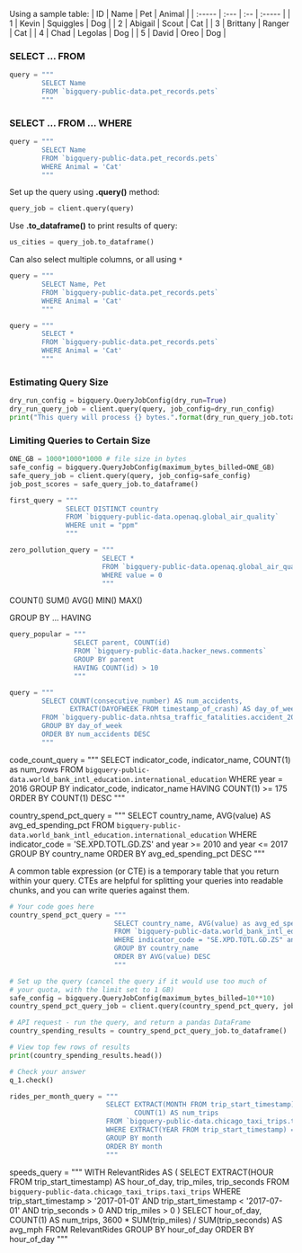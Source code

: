 
Using a sample table:
| ID     | Name | Pet | Animal |
| :----- | :--- | :-- | :----- |
| 1 | Kevin | Squiggles | Dog |
| 2 | Abigail | Scout | Cat |
| 3 | Brittany | Ranger | Cat |
| 4 | Chad | Legolas | Dog |
| 5 | David | Oreo | Dog |

### SELECT ... FROM

```Python
query = """
        SELECT Name
        FROM `bigquery-public-data.pet_records.pets`
        """
```

### SELECT ... FROM ... WHERE

```Python
query = """
        SELECT Name
        FROM `bigquery-public-data.pet_records.pets`
        WHERE Animal = 'Cat'
        """
```

Set up the query using **.query()** method:
```Python
query_job = client.query(query)
```

Use **.to_dataframe()** to print results of query:
```Python
us_cities = query_job.to_dataframe()
```

Can also select multiple columns, or all using `*`
```Python
query = """
        SELECT Name, Pet
        FROM `bigquery-public-data.pet_records.pets`
        WHERE Animal = 'Cat'
        """

query = """
        SELECT *
        FROM `bigquery-public-data.pet_records.pets`
        WHERE Animal = 'Cat'
        """
```

### Estimating Query Size

```Python
dry_run_config = bigquery.QueryJobConfig(dry_run=True)
dry_run_query_job = client.query(query, job_config=dry_run_config)
print("This query will process {} bytes.".format(dry_run_query_job.total_bytes_processed))
```

### Limiting Queries to Certain Size

```Python
ONE_GB = 1000*1000*1000 # file size in bytes
safe_config = bigquery.QueryJobConfig(maximum_bytes_billed=ONE_GB)
safe_query_job = client.query(query, job_config=safe_config)
job_post_scores = safe_query_job.to_dataframe()
```

```Python
first_query = """
              SELECT DISTINCT country
              FROM `bigquery-public-data.openaq.global_air_quality`
              WHERE unit = "ppm"
              """
```
```Python
zero_pollution_query = """
                       SELECT *
                       FROM `bigquery-public-data.openaq.global_air_quality`
                       WHERE value = 0
                       """
```

COUNT() SUM() AVG() MIN() MAX()

GROUP BY ... HAVING

```Python
query_popular = """
                SELECT parent, COUNT(id)
                FROM `bigquery-public-data.hacker_news.comments`
                GROUP BY parent
                HAVING COUNT(id) > 10
                """
```        
```Python
query = """
        SELECT COUNT(consecutive_number) AS num_accidents,
               EXTRACT(DAYOFWEEK FROM timestamp_of_crash) AS day_of_week
        FROM `bigquery-public-data.nhtsa_traffic_fatalities.accident_2015`
        GROUP BY day_of_week
        ORDER BY num_accidents DESC
        """
```

code_count_query = """
                   SELECT indicator_code, indicator_name, COUNT(1) as num_rows
                   FROM `bigquery-public-data.world_bank_intl_education.international_education`
                   WHERE year = 2016
                   GROUP BY indicator_code, indicator_name
                   HAVING COUNT(1) >= 175
                   ORDER BY COUNT(1) DESC
                   """


country_spend_pct_query = """
                          SELECT country_name, AVG(value) AS avg_ed_spending_pct
                          FROM `bigquery-public-data.world_bank_intl_education.international_education`
                          WHERE indicator_code = 'SE.XPD.TOTL.GD.ZS' and year >= 2010 and year <= 2017
                          GROUP BY country_name
                          ORDER BY avg_ed_spending_pct DESC
                          """

A common table expression (or CTE) is a temporary table that you return within your query. CTEs are helpful for splitting your queries into readable chunks, and you can write queries against them.



```Python
# Your code goes here
country_spend_pct_query = """
                          SELECT country_name, AVG(value) as avg_ed_spending_pct
                          FROM `bigquery-public-data.world_bank_intl_education.international_education`
                          WHERE indicator_code = "SE.XPD.TOTL.GD.ZS" and 2010 <= year and year <= 2017
                          GROUP BY country_name
                          ORDER BY AVG(value) DESC
                          """

# Set up the query (cancel the query if it would use too much of
# your quota, with the limit set to 1 GB)
safe_config = bigquery.QueryJobConfig(maximum_bytes_billed=10**10)
country_spend_pct_query_job = client.query(country_spend_pct_query, job_config=safe_config)

# API request - run the query, and return a pandas DataFrame
country_spending_results = country_spend_pct_query_job.to_dataframe()

# View top few rows of results
print(country_spending_results.head())

# Check your answer
q_1.check()
```





```python
rides_per_month_query = """
                        SELECT EXTRACT(MONTH FROM trip_start_timestamp) AS month,
                               COUNT(1) AS num_trips
                        FROM `bigquery-public-data.chicago_taxi_trips.taxi_trips`
                        WHERE EXTRACT(YEAR FROM trip_start_timestamp) = 2017
                        GROUP BY month
                        ORDER BY month
                        """
```

speeds_query = """
               WITH RelevantRides AS
               (
                   SELECT EXTRACT(HOUR FROM trip_start_timestamp) AS hour_of_day,
                          trip_miles,
                          trip_seconds
                   FROM `bigquery-public-data.chicago_taxi_trips.taxi_trips`
                   WHERE trip_start_timestamp > '2017-01-01' AND
                         trip_start_timestamp < '2017-07-01' AND
                         trip_seconds > 0 AND
                         trip_miles > 0
               )
               SELECT hour_of_day,
                      COUNT(1) AS num_trips,
                      3600 * SUM(trip_miles) / SUM(trip_seconds) AS avg_mph
               FROM RelevantRides
               GROUP BY hour_of_day
               ORDER BY hour_of_day
               """
